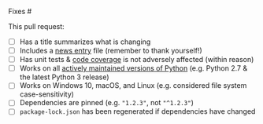 Fixes #

This pull request:
- [ ] Has a title summarizes what is changing
- [ ] Includes a [news entry](https://github.com/Microsoft/vscode-python/tree/master/news) file (remember to thank yourself!)
- [ ] Has unit tests & [code coverage](https://codecov.io/gh/Microsoft/vscode-python) is not adversely affected (within reason)
- [ ] Works on all [actively maintained versions of Python](https://devguide.python.org/#status-of-python-branches) (e.g. Python 2.7 & the latest Python 3 release)
- [ ] Works on Windows 10, macOS, and Linux (e.g. considered file system case-sensitivity)
- [ ] Dependencies are pinned (e.g. `"1.2.3"`, not `"^1.2.3"`)
- [ ] `package-lock.json` has been regenerated if dependencies have changed
